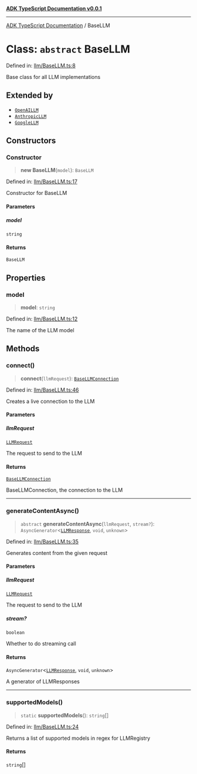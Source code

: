 [**ADK TypeScript Documentation v0.0.1**](../README.md)

***

[ADK TypeScript Documentation](../globals.md) / BaseLLM

# Class: `abstract` BaseLLM

Defined in: [llm/BaseLLM.ts:8](https://github.com/pontus-devoteam/adk-typescript/blob/debe65286edf8e899c3500f5b5966544d2447b8d/src/llm/BaseLLM.ts#L8)

Base class for all LLM implementations

## Extended by

- [`OpenAILLM`](OpenAILLM.md)
- [`AnthropicLLM`](AnthropicLLM.md)
- [`GoogleLLM`](GoogleLLM.md)

## Constructors

### Constructor

> **new BaseLLM**(`model`): `BaseLLM`

Defined in: [llm/BaseLLM.ts:17](https://github.com/pontus-devoteam/adk-typescript/blob/debe65286edf8e899c3500f5b5966544d2447b8d/src/llm/BaseLLM.ts#L17)

Constructor for BaseLLM

#### Parameters

##### model

`string`

#### Returns

`BaseLLM`

## Properties

### model

> **model**: `string`

Defined in: [llm/BaseLLM.ts:12](https://github.com/pontus-devoteam/adk-typescript/blob/debe65286edf8e899c3500f5b5966544d2447b8d/src/llm/BaseLLM.ts#L12)

The name of the LLM model

## Methods

### connect()

> **connect**(`llmRequest`): [`BaseLLMConnection`](BaseLLMConnection.md)

Defined in: [llm/BaseLLM.ts:46](https://github.com/pontus-devoteam/adk-typescript/blob/debe65286edf8e899c3500f5b5966544d2447b8d/src/llm/BaseLLM.ts#L46)

Creates a live connection to the LLM

#### Parameters

##### llmRequest

[`LLMRequest`](LLMRequest.md)

The request to send to the LLM

#### Returns

[`BaseLLMConnection`](BaseLLMConnection.md)

BaseLLMConnection, the connection to the LLM

***

### generateContentAsync()

> `abstract` **generateContentAsync**(`llmRequest`, `stream?`): `AsyncGenerator`\<[`LLMResponse`](LLMResponse.md), `void`, `unknown`\>

Defined in: [llm/BaseLLM.ts:35](https://github.com/pontus-devoteam/adk-typescript/blob/debe65286edf8e899c3500f5b5966544d2447b8d/src/llm/BaseLLM.ts#L35)

Generates content from the given request

#### Parameters

##### llmRequest

[`LLMRequest`](LLMRequest.md)

The request to send to the LLM

##### stream?

`boolean`

Whether to do streaming call

#### Returns

`AsyncGenerator`\<[`LLMResponse`](LLMResponse.md), `void`, `unknown`\>

A generator of LLMResponses

***

### supportedModels()

> `static` **supportedModels**(): `string`[]

Defined in: [llm/BaseLLM.ts:24](https://github.com/pontus-devoteam/adk-typescript/blob/debe65286edf8e899c3500f5b5966544d2447b8d/src/llm/BaseLLM.ts#L24)

Returns a list of supported models in regex for LLMRegistry

#### Returns

`string`[]
